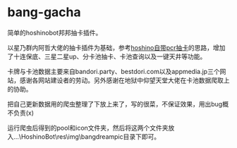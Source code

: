 # bang-gacha

简单的hoshinobot邦邦抽卡插件。

以星乃群内阿哲大佬的抽卡插件为基础，参考[hoshino自带pcr抽卡](https://github.com/Ice-Cirno/HoshinoBot/tree/master/hoshino/modules/priconne/gacha)的思路，增加了十连保底、三星二星up、分卡池抽卡、卡池查询以及一键天井等功能。

卡牌与卡池数据主要来自bandori.party、bestdori.com以及appmedia.jp三个网站，感谢各网站建设者的劳动。另外感谢在地狱中仰望天堂大佬在卡池数据爬取上的协助。

把自己更新数据用的爬虫整理了下放上来了，写的很菜，不保证效果，用出bug概不负责(x)

运行爬虫后得到的pool和icon文件夹，然后将这两个文件夹放入...\HoshinoBot\res\img\bangdreampic目录下即可。